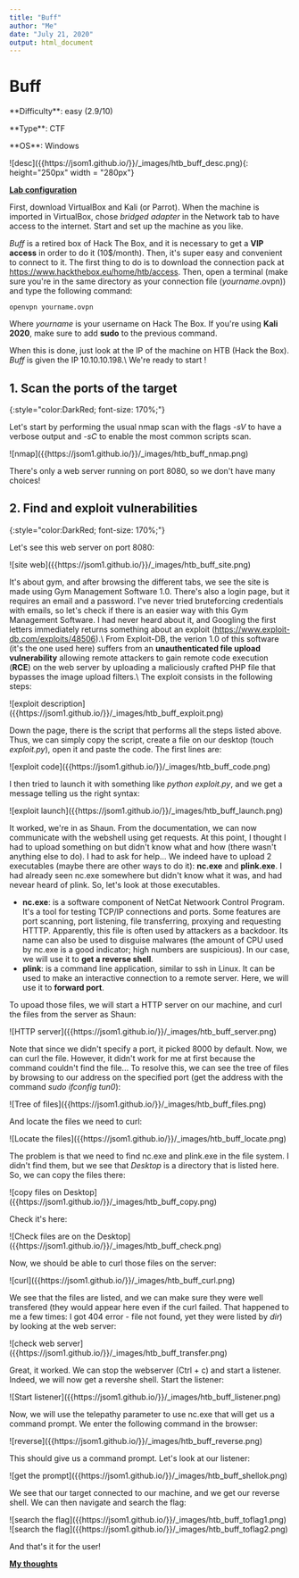 ```yaml
---
title: "Buff"
author: "Me"
date: "July 21, 2020"
output: html_document
---
```


# Buff

 <div id="boxinfo">
 <div id="textbox">
 <p class="alignleft">**Difficulty**: easy (2.9/10)</p>
 <p class="aligncenter">**Type**: CTF</p>
 <p class="alignright">**OS**: Windows</p>
 </div>
 <div style="clear: both;"></div>
 </div> 

<div class="img_container">
![desc]({{https://jsom1.github.io/}}/_images/htb_buff_desc.png){: height="250px" width = "280px"}
</div>

<ins>**Lab configuration**</ins>

First, download VirtualBox and Kali (or Parrot). When the machine is imported in VirtualBox, chose *bridged adapter* in the Network tab to have access to the internet. Start and set up the machine as you like.

*Buff* is a retired box of Hack The Box, and it is necessary to get a **VIP access** in order to do it (10$/month). Then, it's super easy and convenient to connect to it. The first thing to do is to download the connection pack at <https://www.hackthebox.eu/home/htb/access>. Then, open a terminal (make sure you're in the same directory as your connection file (*yourname*.ovpn)) and type the following command:

~~~~
openvpn yourname.ovpn
~~~~~

Where *yourname* is your username on Hack The Box. 
If you're using **Kali 2020**, make sure to add **sudo** to the previous command.

When this is done, just look at the IP of the machine on HTB (Hack the Box). *Buff* is given the IP 10.10.10.198.\\
We're ready to start !

## 1. Scan the ports of the target
{:style="color:DarkRed; font-size: 170%;"}

Let's start by performing the usual nmap scan with the flags *-sV* to have a verbose output and *-sC* to enable the most common scripts scan.

<div class="img_container">
![nmap]({{https://jsom1.github.io/}}/_images/htb_buff_nmap.png)
</div>

There's only a web server running on port 8080, so we don't have many choices!

## 2. Find and exploit vulnerabilities
{:style="color:DarkRed; font-size: 170%;"}

Let's see this web server on port 8080:

<div class="img_container">
![site web]({{https://jsom1.github.io/}}/_images/htb_buff_site.png)
</div>

It's about gym, and after browsing the different tabs, we see the site is made using Gym Management Software 1.0. There's also a login page, but it requires an email and a password. I've never tried bruteforcing credentials with emails, so let's check if there is an easier way with this Gym Management Software. I had never heard about it, and Googling the first letters immediately returns something about an exploit (<https://www.exploit-db.com/exploits/48506>).\\
From Exploit-DB, the verion 1.0 of this software (it's the one used here) suffers from an **unauthenticated file upload vulnerability** allowing remote attackers to gain remote code execution (**RCE**) on the web server by uploading a maliciously crafted PHP file that bypasses the image upload filters.\\
The exploit consists in the following steps:

<div class="img_container">
![exploit description]({{https://jsom1.github.io/}}/_images/htb_buff_exploit.png)
</div>

Down the page, there is the script that performs all the steps listed above.
Thus, we can simply copy the script, create a file on our desktop (touch *exploit.py*), open it and paste the code. The first lines are:

<div class="img_container">
![exploit code]({{https://jsom1.github.io/}}/_images/htb_buff_code.png)
</div>

I then tried to launch it with something like *python exploit.py*, and we get a message telling us the right syntax:

<div class="img_container">
![exploit launch]({{https://jsom1.github.io/}}/_images/htb_buff_launch.png)
</div>

It worked, we're in as Shaun. From the documentation, we can now communicate with the webshell using get requests. At this point, I thought I had to upload something on but didn't know what and how (there wasn't anything else to do). I had to ask for help...
We indeed have to upload 2 executables (maybe there are other ways to do it): **nc.exe** and **plink.exe**. I had already seen nc.exe somewhere but didn't know what it was, and had nevear heard of plink. So, let's look at those executables.

- **nc.exe**: is a software component of NetCat Netwoork Control Program. It's a tool for testing TCP/IP connections and ports. Some features are port scanning, port listening, file transferring, proxying and requesting HTTTP. Apparently, this file is often used by attackers as a backdoor. Its name can also be used to disguise malwares (the amount of CPU used by nc.exe is a good indicator; high numbers are suspicious). In our case, we will use it to **get a reverse shell**.
- **plink**: is a command line application, similar to ssh in Linux. It can be used to make an interactive connection to a remote server. Here, we will use it to **forward port**.

To upoad those files, we will start a HTTP server on our machine, and curl the files from the server as Shaun:

<div class="img_container">
![HTTP server]({{https://jsom1.github.io/}}/_images/htb_buff_server.png)
</div>

Note that since we didn't specify a port, it picked 8000 by default. Now, we can curl the file. However, it didn't work for me at first because the command couldn't find the file... To resolve this, we can see the tree of files by browsing to our address on the specified port (get the address with the command *sudo ifconfig tun0*):

<div class="img_container">
![Tree of files]({{https://jsom1.github.io/}}/_images/htb_buff_files.png)
</div>

And locate the files we need to curl:

<div class="img_container">
![Locate the files]({{https://jsom1.github.io/}}/_images/htb_buff_locate.png)
</div>

The problem is that we need to find nc.exe and plink.exe in the file system. I didn't find them, but we see that *Desktop* is a directory that is listed here. So, we can copy the files there:

<div class="img_container">
![copy files on Desktop]({{https://jsom1.github.io/}}/_images/htb_buff_copy.png)
</div>

Check it's here:

<div class="img_container">
![Check files are on the Desktop]({{https://jsom1.github.io/}}/_images/htb_buff_check.png)
</div>

Now, we should be able to curl those files on the server:

<div class="img_container">
![curl]({{https://jsom1.github.io/}}/_images/htb_buff_curl.png)
</div>

We see that the files are listed, and we can make sure they were well transfered (they would appear here even if the curl failed. That happened to me a few times: I got 404 error - file not found, yet they were listed by *dir*) by looking at the web server:

<div class="img_container">
![check web server]({{https://jsom1.github.io/}}/_images/htb_buff_transfer.png)
</div>

Great, it worked. We can stop the webserver (Ctrl + c) and start a listener. Indeed, we will now get a revershe shell. Start the listener:

<div class="img_container">
![Start listener]({{https://jsom1.github.io/}}/_images/htb_buff_listener.png)
</div>

Now, we will use the telepathy parameter to use nc.exe that will get us a command prompt. We enter the following command in the browser:

<div class="img_container">
![reverse]({{https://jsom1.github.io/}}/_images/htb_buff_reverse.png)
</div>

This should give us a command prompt. Let's look at our listener:

<div class="img_container">
![get the prompt]({{https://jsom1.github.io/}}/_images/htb_buff_shellok.png)
</div>

We see that our target connected to our machine, and we get our reverse shell. We can then navigate and search the flag:

<div class="img_container">
![search the flag]({{https://jsom1.github.io/}}/_images/htb_buff_toflag1.png)
</div>

<div class="img_container">
![search the flag]({{https://jsom1.github.io/}}/_images/htb_buff_toflag2.png)
</div>

And that's it for the user!

<ins>**My thoughts**</ins>

